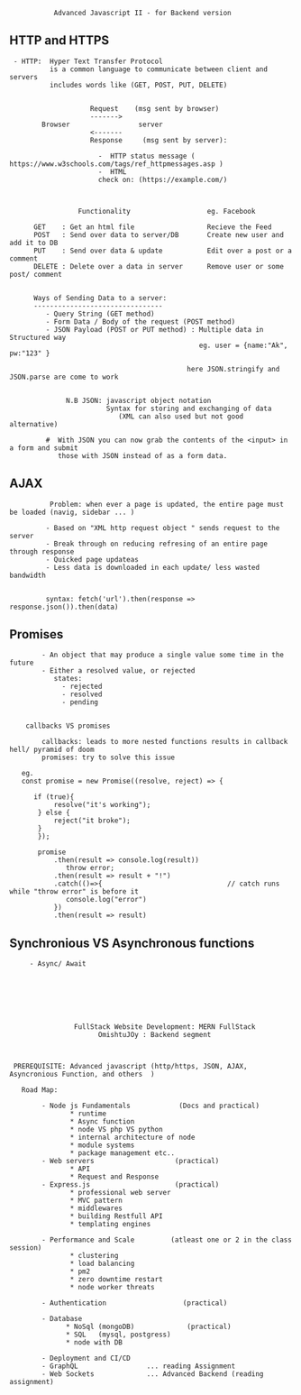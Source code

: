 
               Advanced Javascript II - for Backend version
   
   
   HTTP and HTTPS
   --------------
     - HTTP:  Hyper Text Transfer Protocol
              is a common language to communicate between client and servers
              includes words like (GET, POST, PUT, DELETE)


                        Request    (msg sent by browser)
                        ------->    
            Browser                 server
                        <-------   
                        Response     (msg sent by server):
                        
                          -  HTTP status message ( https://www.w3schools.com/tags/ref_httpmessages.asp )
                          -  HTML
                          check on: (https://example.com/)  



                     Functionality                   eg. Facebook

          GET    : Get an html file                  Recieve the Feed
          POST   : Send over data to server/DB       Create new user and add it to DB
          PUT    : Send over data & update           Edit over a post or a comment
          DELETE : Delete over a data in server      Remove user or some post/ comment


          Ways of Sending Data to a server:
          --------------------------------
             - Query String (GET method) 
             - Form Data / Body of the request (POST method)
             - JSON Payload (POST or PUT method) : Multiple data in Structured way 
                                                   eg. user = {name:"Ak", pw:"123" }

                                                here JSON.stringify and JSON.parse are come to work
   

                  N.B JSON: javascript object notation
                            Syntax for storing and exchanging of data
                               (XML can also used but not good alternative)

             #  With JSON you can now grab the contents of the <input> in a form and submit 
                those with JSON instead of as a form data.     


 AJAX
 -----

              Problem: when ever a page is updated, the entire page must be loaded (navig, sidebar ... ) 

             - Based on "XML http request object " sends request to the server
             - Break through on reducing refresing of an entire page through response
             - Quicked page updateas 
             - Less data is downloaded in each update/ less wasted bandwidth       


             syntax: fetch('url').then(response => response.json()).then(data)   

            
 Promises
 --------
            - An object that may produce a single value some time in the future
            - Either a resolved value, or rejected
               states: 
                 - rejected
                 - resolved
                 - pending
 

        callbacks VS promises 

            callbacks: leads to more nested functions results in callback hell/ pyramid of doom  
            promises: try to solve this issue      

       eg. 
       const promise = new Promise((resolve, reject) => {

          if (true){
               resolve("it's working");
           } else {
               reject("it broke");
           }
           });

           promise
               .then(result => console.log(result))
                  throw error;
               .then(result => result + "!")
               .catch(()=>{                               // catch runs while "throw error" is before it
                  console.log("error")
               })
               .then(result => result)


  Synchronious VS Asynchronous functions
  --------------------------------------

         - Async/ Await              







                    FullStack Website Development: MERN FullStack
                          OmishtuJOy : Backend segment



     PREREQUISITE: Advanced javascript (http/https, JSON, AJAX, Asyncronious Function, and others  )

       Road Map:

            - Node js Fundamentals            (Docs and practical)
                   * runtime
                   * Async function
                   * node VS php VS python
                   * internal architecture of node
                   * module systems
                   * package management etc..
            - Web servers                    (practical)        
                   * API
                   * Request and Response
            - Express.js                     (practical)
                   * professional web server
                   * MVC pattern
                   * middlewares     
                   * building Restfull API
                   * templating engines  

            - Performance and Scale         (atleast one or 2 in the class session)
                   * clustering
                   * load balancing
                   * pm2
                   * zero downtime restart
                   * node worker threats

            - Authentication                   (practical)

            - Database 
                  * NoSql (mongoDB)             (practical)
                  * SQL   (mysql, postgress)
                  * node with DB    

            - Deployment and CI/CD
            - GraphQL                 ... reading Assignment
            - Web Sockets             ... Advanced Backend (reading assignment)
                    